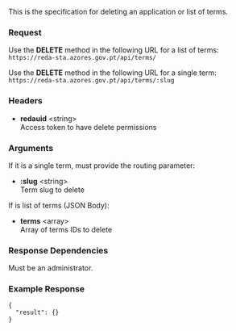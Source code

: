 This is the specification for deleting an application or list of terms.

### Request

Use the **DELETE** method in the following URL for a list of terms:  
`https://reda-sta.azores.gov.pt/api/terms/`

Use the **DELETE** method in the following URL for a single term:  
`https://reda-sta.azores.gov.pt/api/terms/:slug`

### Headers

* **redauid** &lt;string&gt;  
   Access token to have delete permissions

### Arguments

If it is a single term, must provide the routing parameter:

* **:slug** &lt;string&gt;  
   Term slug to delete

If is list of terms (JSON Body):

* **terms** &lt;array&gt;  
   Array of terms IDs to delete

### Response Dependencies

Must be an administrator.

### Example Response

```
{
  "result": {}
}
```